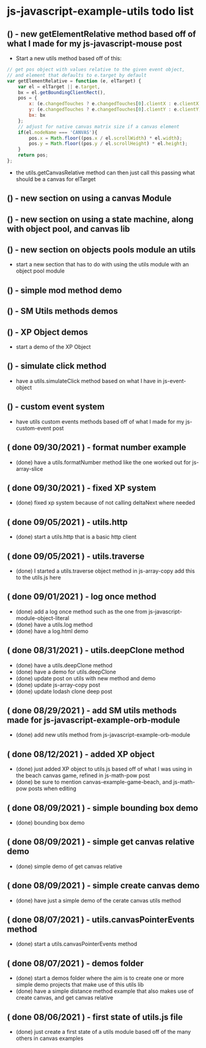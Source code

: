 # js-javascript-example-utils todo list

## () - new getElementRelative method based off of what I made for my js-javascript-mouse post
* Start a new utils method based off of this:
```js
// get pos object with values relative to the given event object, 
// and element that defaults to e.target by default
var getElementRelative = function (e, elTarget) {
    var el = elTarget || e.target,
    bx = el.getBoundingClientRect(),
    pos = {
        x: (e.changedTouches ? e.changedTouches[0].clientX : e.clientX) - bx.left,
        y: (e.changedTouches ? e.changedTouches[0].clientY : e.clientY) - bx.top,
        bx: bx
    };
    // adjust for native canvas matrix size if a canvas element
    if(el.nodeName === 'CANVAS'){
        pos.x = Math.floor((pos.x / el.scrollWidth) * el.width);
        pos.y = Math.floor((pos.y / el.scrollHeight) * el.height);
    }
    return pos;
};
```
* the utils.getCanvasRelative method can then just call this passing what should be a canvas for elTarget

## () - new section on using a canvas Module

## () - new section on using a state machine, along with object pool, and canvas lib

## () - new section on objects pools module an utils
* start a new section that has to do with using the utils module with an object pool module

## () - simple mod method demo

## () - SM Utils methods demos

## () - XP Object demos
* start a demo of the XP Object

## () - simulate click method
* have a utils.simulateClick method based on what I have in js-event-object

## () - custom event system
* have utils custom events methods based off of what I made for my js-custom-event post

## ( done 09/30/2021 ) - format number example
* (done) have a utils.formatNumber method like the one worked out for js-array-slice

## ( done 09/30/2021 ) - fixed XP system
* (done) fixed xp system because of not calling deltaNext where needed

## ( done 09/05/2021 ) - utils.http
* (done) start a utils.http that is a basic http client

## ( done 09/05/2021 ) - utils.traverse
* (done) I started a utils.traverse object method in js-array-copy add this to the utils.js here

## ( done 09/01/2021 ) - log once method
* (done) add a log once method such as the one from js-javascript-module-object-literal
* (done) have a utils.log method
* (done) have a log.html demo

## ( done 08/31/2021 ) - utils.deepClone method
* (done) have a utils.deepClone method
* (done) have a demo for utils.deepClone
* (done) update post on utils with new method and demo
* (done) update js-array-copy post
* (done) update lodash clone deep post

## ( done 08/29/2021 ) - add SM utils methods made for js-javascript-example-orb-module
* (done) add new utils method from js-javascript-example-orb-module

## ( done 08/12/2021 ) - added XP object
* (done) just added XP object to utils.js based off of what I was using in the beach canvas game, refined in js-math-pow post
* (done) be sure to mention canvas-example-game-beach, and js-math-pow posts when editing

## ( done 08/09/2021 ) - simple bounding box demo
* (done) bounding box demo

## ( done 08/09/2021 ) - simple get canvas relative demo
* (done) simple demo of get canvas relative

## ( done 08/09/2021 ) - simple create canvas demo
* (done) have just a simple demo of the cerate canvas utils method

## ( done 08/07/2021 ) - utils.canvasPointerEvents method
* (done) start a utils.canvasPointerEvents method

## ( done 08/07/2021 ) - demos folder
* (done) start a demos folder where the aim is to create one or more simple demo projects that make use of this utils lib
* (done) have a simple distance method example that also makes use of create canvas, and get canvas relative

## ( done 08/06/2021 ) - first state of utils.js file
* (done) just create a first state of a utils module based off of the many others in canvas examples